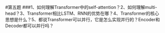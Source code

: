 #第五题
###1、如何理解Transformer中的self-attention？2、如何理解multi-head？3、Transformer相比LSTM、RNN的优势在哪？4、Transformer的核心思想是什么？5、都说Transformer可以并行，它是怎么实现并行的？Encoder和Decoder都可以并行吗？
